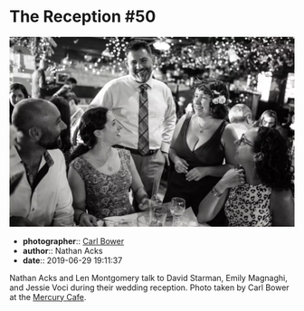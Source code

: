 # The Reception \#50

![Nathan Acks and Len Montgomery talk to David Starman, Emily Magnaghi, and Jessie Starman Voci](assets/2019-06-29-set-3-the-reception-50.webp)

* **photographer**:: [Carl Bower](https://carlbowerphotos.com)
* **author**:: Nathan Acks
* **date**:: 2019-06-29 19:11:37

Nathan Acks and Len Montgomery talk to David Starman, Emily Magnaghi, and Jessie Voci during their wedding reception. Photo taken by Carl Bower at the [Mercury Cafe](http://mercurycafe.com).
